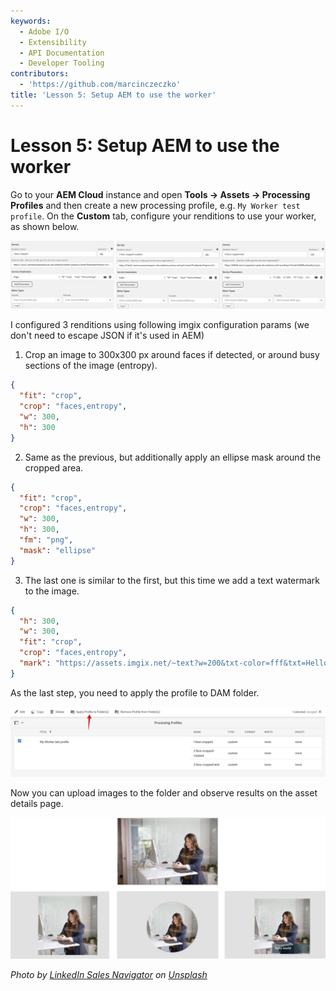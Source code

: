 ```yaml
---
keywords:
  - Adobe I/O
  - Extensibility
  - API Documentation
  - Developer Tooling
contributors:
  - 'https://github.com/marcinczeczko'
title: 'Lesson 5: Setup AEM to use the worker'
---
```


# Lesson 5: Setup AEM to use the worker

Go to your **AEM Cloud** instance and open **Tools -> Assets -> Processing Profiles** and then create a new processing profile, e.g. `My Worker test profile`.
On the **Custom** tab, configure your renditions to use your worker, as shown below.

![Config of custom renditions](assets/processing-profile-1800.png)

I configured 3 renditions using following imgix configuration params (we don't need to escape JSON if it's used in AEM)

1. Crop an image to 300x300 px around faces if detected, or around busy sections of the image (entropy).

  ```json
  {
    "fit": "crop",
    "crop": "faces,entropy",
    "w": 300,
    "h": 300
  }
  ```

2. Same as the previous, but additionally apply an ellipse mask around the cropped area.

  ```json
  {
    "fit": "crop",
    "crop": "faces,entropy",
    "w": 300,
    "h": 300,
    "fm": "png",
    "mask": "ellipse"
  }
  ```

3. The last one is similar to the first, but this time we add a text watermark to the image.

  ```json
  {
    "h": 300,
    "w": 300,
    "fit": "crop",
    "crop": "faces,entropy",
    "mark": "https://assets.imgix.net/~text?w=200&txt-color=fff&txt=Hello+world&txt-size=16&txt-lead=0&txt-pad=15&bg=80002228&txt-font=Avenir-Heavy"
  }
  ```

As the last step, you need to apply the profile to DAM folder.

![Apply Profile to Folder](assets/apply-profile-to-folder.png)

Now you can upload images to the folder and observe results on the asset details page.

![Renditions list in Asset view 11](assets/worker-results.png)

*Photo by [LinkedIn Sales Navigator](https://unsplash.com/@linkedinsalesnavigator?utm_source=unsplash&amp;utm_medium=referral&amp;utm_content=creditCopyText) on [Unsplash](https://unsplash.com/s/photos/women-sitting?utm_source=unsplash&amp;utm_medium=referral&amp;utm_content=creditCopyText)*
